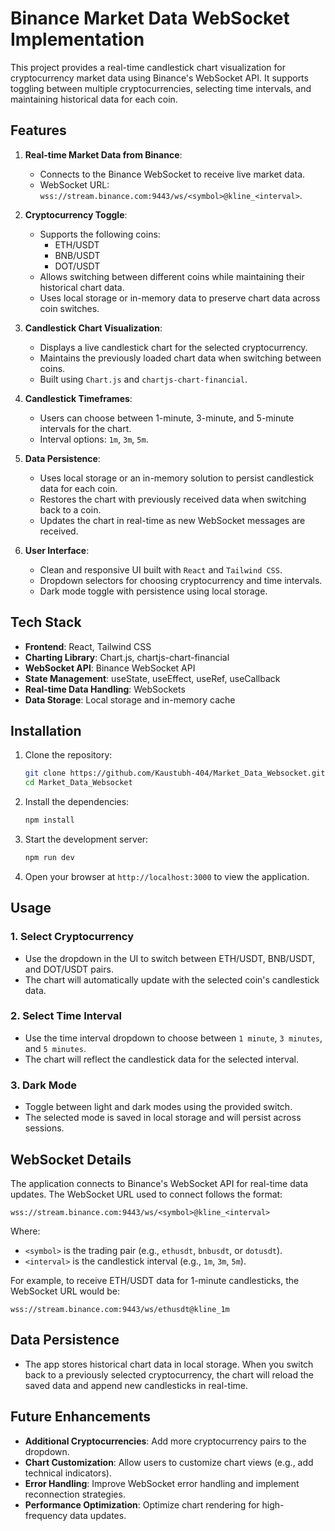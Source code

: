 
# Binance Market Data WebSocket Implementation

This project provides a real-time candlestick chart visualization for cryptocurrency market data using Binance's WebSocket API. It supports toggling between multiple cryptocurrencies, selecting time intervals, and maintaining historical data for each coin.

## Features

1. **Real-time Market Data from Binance**:
   - Connects to the Binance WebSocket to receive live market data.
   - WebSocket URL: `wss://stream.binance.com:9443/ws/<symbol>@kline_<interval>`.

2. **Cryptocurrency Toggle**:
   - Supports the following coins:
     - ETH/USDT
     - BNB/USDT
     - DOT/USDT
   - Allows switching between different coins while maintaining their historical chart data.
   - Uses local storage or in-memory data to preserve chart data across coin switches.

3. **Candlestick Chart Visualization**:
   - Displays a live candlestick chart for the selected cryptocurrency.
   - Maintains the previously loaded chart data when switching between coins.
   - Built using `Chart.js` and `chartjs-chart-financial`.

4. **Candlestick Timeframes**:
   - Users can choose between 1-minute, 3-minute, and 5-minute intervals for the chart.
   - Interval options: `1m`, `3m`, `5m`.

5. **Data Persistence**:
   - Uses local storage or an in-memory solution to persist candlestick data for each coin.
   - Restores the chart with previously received data when switching back to a coin.
   - Updates the chart in real-time as new WebSocket messages are received.

6. **User Interface**:
   - Clean and responsive UI built with `React` and `Tailwind CSS`.
   - Dropdown selectors for choosing cryptocurrency and time intervals.
   - Dark mode toggle with persistence using local storage.

## Tech Stack

- **Frontend**: React, Tailwind CSS
- **Charting Library**: Chart.js, chartjs-chart-financial
- **WebSocket API**: Binance WebSocket API
- **State Management**: useState, useEffect, useRef, useCallback
- **Real-time Data Handling**: WebSockets
- **Data Storage**: Local storage and in-memory cache

## Installation

1. Clone the repository:

   ```bash
   git clone https://github.com/Kaustubh-404/Market_Data_Websocket.git
   cd Market_Data_Websocket
   ```

2. Install the dependencies:

   ```bash
   npm install
   ```

3. Start the development server:

   ```bash
   npm run dev
   ```

4. Open your browser at `http://localhost:3000` to view the application.

## Usage

### 1. Select Cryptocurrency

- Use the dropdown in the UI to switch between ETH/USDT, BNB/USDT, and DOT/USDT pairs.
- The chart will automatically update with the selected coin's candlestick data.

### 2. Select Time Interval

- Use the time interval dropdown to choose between `1 minute`, `3 minutes`, and `5 minutes`.
- The chart will reflect the candlestick data for the selected interval.

### 3. Dark Mode

- Toggle between light and dark modes using the provided switch.
- The selected mode is saved in local storage and will persist across sessions.

## WebSocket Details

The application connects to Binance's WebSocket API for real-time data updates. The WebSocket URL used to connect follows the format:

```
wss://stream.binance.com:9443/ws/<symbol>@kline_<interval>
```

Where:
- `<symbol>` is the trading pair (e.g., `ethusdt`, `bnbusdt`, or `dotusdt`).
- `<interval>` is the candlestick interval (e.g., `1m`, `3m`, `5m`).

For example, to receive ETH/USDT data for 1-minute candlesticks, the WebSocket URL would be:

```
wss://stream.binance.com:9443/ws/ethusdt@kline_1m
```

## Data Persistence

- The app stores historical chart data in local storage. When you switch back to a previously selected cryptocurrency, the chart will reload the saved data and append new candlesticks in real-time.
  
## Future Enhancements

- **Additional Cryptocurrencies**: Add more cryptocurrency pairs to the dropdown.
- **Chart Customization**: Allow users to customize chart views (e.g., add technical indicators).
- **Error Handling**: Improve WebSocket error handling and implement reconnection strategies.
- **Performance Optimization**: Optimize chart rendering for high-frequency data updates.
```





